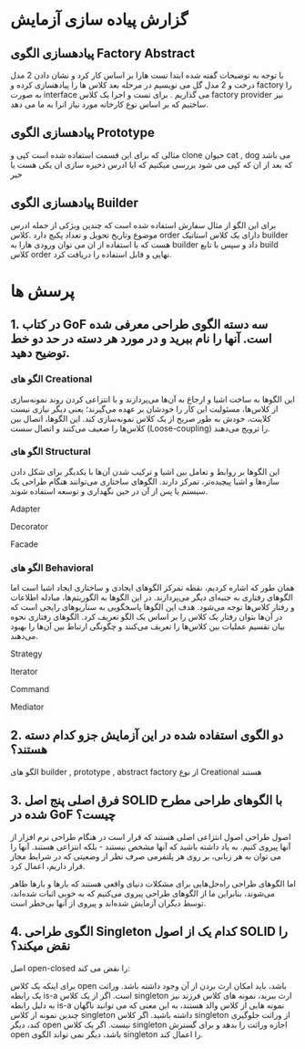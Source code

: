 # گزارش پیاده سازی آزمایش

## پیادهسازی الگوی Factory Abstract

با توجه به توضیحات گفته شده ابتدا تست هارا بر اساس کار کرد و نشان دادن 2 مدل درخت و 2 مدل گل می نویسیم در مرحله بعد کلاس ها را پیادهسازی کرده و factory را به صورت interface می گذاریم . برای تست و اجرا یک کلاس factory provider نیز ساختیم که بر اساس نوع کارخانه مورد نیاز انرا به ما می دهد.
##  پیادهسازی الگوی Prototype
مثالی که برای این قسمت استفاده شده است کپی و clone حیوان cat , dog می باشد که بعد از ان که کپی می شود بررسی میکنیم که ایا ادرس ذخیره سازی ان یکی هست یا خیر
## پیادهسازی الگوی Builder
برای این الگو از مثال سفارش استفاده شده است که چندین ویژکی از جمله ادرس موضوع وتاریخ تحویل و تعداد پکیچ دارد .کلاس order دارای یک کلاس استاتیک builder هست که با استفاده از ان می توان ورودی هارا به builder داد و سپس با تابع build کلاس order نهایی و قابل استفاده را دریافت کرد.


# پرسش ها

## 1.	در کتاب GoF سه دسته الگوی طراحی معرفی شده است. آنها را نام ببرید و در مورد هر دسته در حد دو خط توضیح دهید. 

### الگو های Creational
این الگوها به ساخت اشیا و ارجاع به آن‌ها می‌پردازند و با انتزاعی کردن روند نمونه‌سازی از کلاس‌ها، مسئولیت این کار را خودشان بر عهده می‌گیرند؛ یعنی دیگر نیازی نیست کلاینت، خودش به طور صریح از یک کلاس نمونه‌سازی کند. این الگوها، اتصال بین کلاس‌ها را ضعیف می‌کنند و اتصال سست (Loose-coupling) را ترویج می‌دهند.

### الگو های Structural

این الگوها بر روابط و تعامل بین اشیا و ترکیب شدن آن‌ها با یکدیگر برای شکل دادن سازه‌ها و اشیا پیچیده‌تر، تمرکز دارند. الگوهای ساختاری می‌توانند هنگام طراحی یک سیستم یا پس از آن در حین نگهداری و توسعه استفاده شوند.

Adapter

Decorator

Facade

### الگو های Behavioral
همان طور که اشاره کردیم، نقطه تمرکز الگوهای ایجادی و ساختاری ایجاد اشیا است اما الگوهای رفتاری به جنبه‌ای دیگر می‌پردازند. در این الگوها به الگوریتم‌ها، مبادله اطلاعات و رفتار کلاس‌ها توجه می‌شود. هدف این الگوها پاسخگویی به سناریوهای رایجی است که در آن‌ها بتوان رفتار یک کلاس را بر اساس یک الگو تعریف کرد. الگوهای رفتاری نحوه بیان تقسیم عملیات بین کلاس‌ها را تعریف می‌کنند و چگونگی ارتباط بین آن‌ها را بهبود می‌دهند.

Strategy

Iterator

Command

Mediator

## 2.	دو الگوی استفاده شده در این آزمایش جزو کدام دسته هستند؟

الگو های builder , prototype , abstract factory از نوع Creational هستند

## 3.	فرق اصلی پنج اصل SOLID با الگوهای طراحی مطرح شده در GoF چیست؟

اصول طراحی اصول انتزاعی اصلی هستند که قرار است در هنگام طراحی نرم افزار از آنها پیروی کنیم. به یاد داشته باشید که آنها مشخص نیستند - بلکه انتزاعی هستند. آنها را می توان به هر زبانی، بر روی هر پلتفرمی صرف نظر از وضعیتی که در شرایط مجاز قرار داریم، اعمال کرد.

اما الگوهای طراحی راه‌حل‌هایی برای مشکلات دنیای واقعی هستند که بارها و بارها ظاهر می‌شوند، بنابراین ما از الگوهای طراحی پیروی می‌کنیم که به خوبی اثبات شده‌اند، توسط دیگران آزمایش شده‌اند و پیروی از آنها بی‌خطر است.
     
## 4.	الگوی طراحی Singleton کدام یک از اصول SOLID را نقض میکند؟
اصل open-closed را نقض می کند:

برای اینکه یک کلاس open باشد، باید امکان ارث بردن از آن وجود داشته باشد. وراثت یک رابطه is-a است. اگر از یک کلاس singleton ارث ببرید، نمونه های کلاس فرزند نیز به دلیل رابطه is-a نمونه هایی از کلاس والد هستند، به این معنی که می توانید ناگهان چندین نمونه از کلاس singleton داشته باشید.
اگر کلاس singleton از وراثت جلوگیری کند، دیگر open نیست.
اگر یک کلاس singleton اجازه وراثت را بدهد و برای گسترش open باشد، دیگر نمی تواند الگوی singleton را اعمال کند.